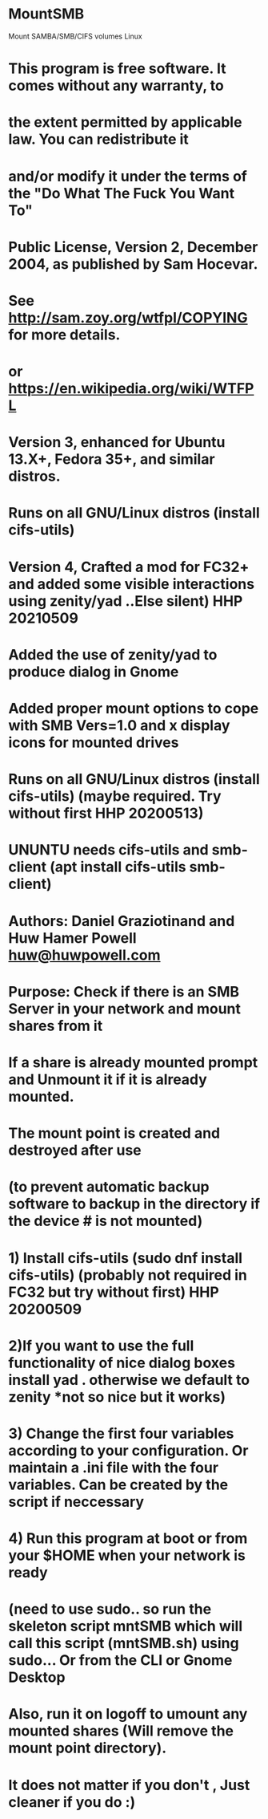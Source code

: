# MountSMB
Mount SAMBA/SMB/CIFS volumes Linux
# This program is free software. It comes without any warranty, to
# the extent permitted by applicable law. You can redistribute it
# and/or modify it under the terms of the "Do What The Fuck You Want To"
# Public License, Version 2, December 2004, as published by Sam Hocevar.
# See http://sam.zoy.org/wtfpl/COPYING for more details.
# or https://en.wikipedia.org/wiki/WTFPL

# Version 3, enhanced for Ubuntu 13.X+, Fedora 35+, and similar distros.
# Runs on all GNU/Linux distros (install cifs-utils)

# Version 4, Crafted a mod for FC32+ and added some visible interactions using zenity/yad ..Else silent) HHP 20210509
# Added the use of zenity/yad to produce dialog in Gnome
# Added proper mount options to cope with SMB Vers=1.0 and x display icons for mounted drives

# Runs on all GNU/Linux distros (install cifs-utils) (maybe required. Try without first HHP 20200513)
# UNUNTU needs cifs-utils and smb-client (apt install cifs-utils smb-client)

# Authors: Daniel Graziotinand and Huw Hamer Powell <huw@huwpowell.com>
# Purpose: Check if there is an SMB Server in your network and mount shares from it
#	If a share is already mounted prompt and Unmount it if it is already mounted.
#	The mount point is created and destroyed after use 
# (to prevent	automatic backup software to backup in the directory if the device #	is not mounted)

#  1) Install cifs-utils (sudo dnf install cifs-utils) (probably not required in FC32 but try without first) HHP 20200509
#  2)If you want to use the full functionality of nice dialog boxes install yad . otherwise we default to zenity *not so nice but it works)
#  3) Change the first four variables according to your configuration. Or maintain a .ini file with the four variables. Can be created by the script if neccessary
#  4) Run this program at boot or from your $HOME  when your network is ready
#	(need to use sudo.. so run the skeleton script mntSMB which will call this script (mntSMB.sh) using sudo... Or from the CLI or Gnome Desktop 
#		   Also, run it on logoff to umount any mounted shares (Will remove the mount point directory).
# It does not matter if you don't , Just cleaner if you do :)
